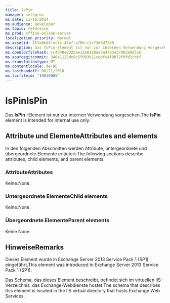 ```yaml
---
title: IsPin
manager: sethgros
ms.date: 11/16/2014
ms.audience: Developer
ms.topic: reference
ms.prod: office-online-server
localization_priority: Normal
ms.assetid: 157e8649-ecfc-48ef-a70b-c2c7368d72e0
description: Das IsPin-Element ist nur zur internen Verwendung vorgesehen.
ms.openlocfilehash: cc4b40e8325ae12e8110aeba47a3e37063a0d516
ms.sourcegitcommit: 34041125dc8c5f993b21cebfc4f8b72f0fd2cb6f
ms.translationtype: MT
ms.contentlocale: de-DE
ms.lasthandoff: 06/11/2018
ms.locfileid: "19830089"
---
```

# <a name="ispin"></a><span data-ttu-id="75276-103">IsPin</span><span class="sxs-lookup"><span data-stu-id="75276-103">IsPin</span></span>

<span data-ttu-id="75276-104">Das **IsPin** -Element ist nur zur internen Verwendung vorgesehen.</span><span class="sxs-lookup"><span data-stu-id="75276-104">The **IsPin** element is intended for internal use only.</span></span> 

## <a name="attributes-and-elements"></a><span data-ttu-id="75276-105">Attribute und Elemente</span><span class="sxs-lookup"><span data-stu-id="75276-105">Attributes and elements</span></span>

<span data-ttu-id="75276-106">In den folgenden Abschnitten werden Attribute, untergeordnete und übergeordnete Elemente erläutert.</span><span class="sxs-lookup"><span data-stu-id="75276-106">The following sections describe attributes, child elements, and parent elements.</span></span>
  
### <a name="attributes"></a><span data-ttu-id="75276-107">Attribute</span><span class="sxs-lookup"><span data-stu-id="75276-107">Attributes</span></span>

<span data-ttu-id="75276-108">Keine.</span><span class="sxs-lookup"><span data-stu-id="75276-108">None.</span></span>
  
### <a name="child-elements"></a><span data-ttu-id="75276-109">Untergeordnete Elemente</span><span class="sxs-lookup"><span data-stu-id="75276-109">Child elements</span></span>

<span data-ttu-id="75276-110">Keine.</span><span class="sxs-lookup"><span data-stu-id="75276-110">None.</span></span>
  
### <a name="parent-elements"></a><span data-ttu-id="75276-111">Übergeordnete Elemente</span><span class="sxs-lookup"><span data-stu-id="75276-111">Parent elements</span></span>

<span data-ttu-id="75276-112">Keine.</span><span class="sxs-lookup"><span data-stu-id="75276-112">None.</span></span>
  
## <a name="remarks"></a><span data-ttu-id="75276-113">Hinweise</span><span class="sxs-lookup"><span data-stu-id="75276-113">Remarks</span></span>

<span data-ttu-id="75276-114">Dieses Element wurde in Exchange Server 2013 Service Pack 1 (SP1) eingeführt.</span><span class="sxs-lookup"><span data-stu-id="75276-114">This element was introduced in Exchange Server 2013 Service Pack 1 (SP1).</span></span>
  
<span data-ttu-id="75276-115">Das Schema, das dieses Element beschreibt, befindet sich im virtuellen IIS-Verzeichnis, das Exchange-Webdienste hostet.</span><span class="sxs-lookup"><span data-stu-id="75276-115">The schema that describes this element is located in the IIS virtual directory that hosts Exchange Web Services.</span></span>
  

